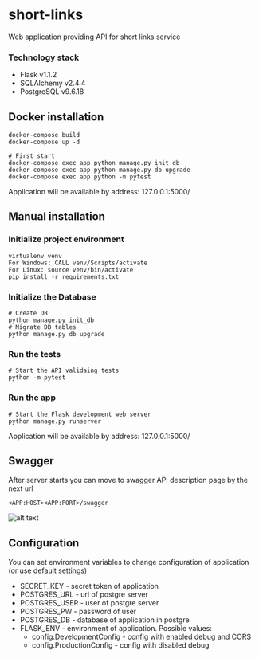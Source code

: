 # short-links
 Web application providing API for short links service

### Technology stack
- Flask v1.1.2
- SQLAlchemy v2.4.4
- PostgreSQL v9.6.18

## Docker installation

    docker-compose build
    docker-compose up -d
    
    # First start
    docker-compose exec app python manage.py init_db
    docker-compose exec app python manage.py db upgrade
    docker-compose exec app python -m pytest

Application will be available by address: 127.0.0.1:5000/

## Manual installation
### Initialize project environment

    virtualenv venv
    For Windows: CALL venv/Scripts/activate
    For Linux: source venv/bin/activate
    pip install -r requirements.txt


### Initialize the Database
       
    # Create DB
    python manage.py init_db
    # Migrate DB tables
    python manage.py db upgrade

### Run the tests

    # Start the API validaing tests
    python -m pytest


### Run the app

    # Start the Flask development web server
    python manage.py runserver
 
Application will be available by address: 127.0.0.1:5000/ 

## Swagger
After server starts you can move to swagger API description page by the next url

    <APP:HOST><APP:PORT>/swagger
![alt text](https://i.ibb.co/W5p27s0/image.png)

## Configuration
You can set environment variables 
to change configuration of application (or use default settings)  
- SECRET_KEY - secret token of application
- POSTGRES_URL - url of postgre server
- POSTGRES_USER - user of postgre server
- POSTGRES_PW - password of user
- POSTGRES_DB - database of application in postgre
- FLASK_ENV - environment of application. Possible values:
   * config.DevelopmentConfig - config with enabled debug and CORS
   * config.ProductionConfig - config with disabled debug